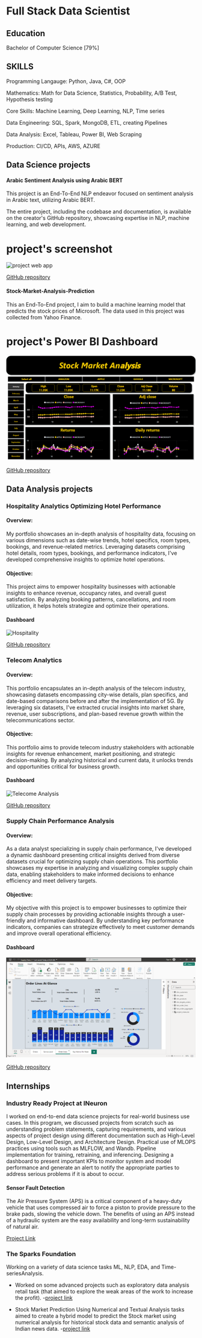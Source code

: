# Full Stack Data Scientist


## Education

Bachelor of Computer Science  [79%]

## SKILLS

Programming Langauge: Python, Java,  C#,  OOP

Mathematics: Math for Data Science, Statistics, Probability, A/B Test, Hypothesis testing 

Core Skills: Machine Learning, Deep Learning, NLP, Time series

Data Engineering: SQL, Spark, MongoDB, ETL, creating  Pipelines 

Data Analysis: Excel, Tableau, Power BI, Web Scraping

Production: CI/CD, APIs, AWS, AZURE 
  
## Data Science projects 

#### Arabic Sentiment Analysis using Arabic BERT

This project is an End-To-End NLP endeavor focused on sentiment analysis in
Arabic text, utilizing Arabic BERT.

The entire project, including the codebase and documentation, is available on the
creator's GitHub repository, showcasing expertise in NLP, machine learning,
and web development.

# project's screenshot
![project web app](https://github.com/AhmedRabie01/Arabic-Sentiment-Analysis-using-Arabic-BERT/blob/main/photo/2023-07-20%20(3).png)

[GitHub repository](https://github.com/AhmedRabie01/Arabic-Sentiment-Analysis-using-Arabic-BERT)


#### Stock-Market-Analysis-Prediction

This an End-To-End project, I aim to build a machine learning model that
predicts the stock prices of Microsoft. The data used in this project was
collected from Yahoo Finance.

# project's Power BI Dashboard 
![project web app](https://github.com/AhmedRabie01/Stock-Market-Analysis-Prediction-/blob/12ef23efef7fc403bb186f8dcfaa8db08efa95e8/photo/2023-10-17%20(2).png)

[GitHub repository](https://github.com/AhmedRabie01/Stock-Market-Analysis-Prediction-)


## Data Analysis projects 

### Hospitality Analytics Optimizing Hotel Performance


#### Overview:

My portfolio showcases an in-depth analysis of hospitality data, focusing on various dimensions such as date-wise trends, hotel specifics, room types, bookings, and revenue-related metrics. Leveraging datasets comprising hotel details, room types, bookings, and performance indicators, I've developed comprehensive insights to optimize hotel operations.



#### Objective:

This project aims to empower hospitality businesses with actionable insights to enhance revenue, occupancy rates, and overall guest satisfaction. By analyzing booking patterns, cancellations, and room utilization, it helps hotels strategize and optimize their operations.


#### Dashboard

![Hospitality](https://github.com/AhmedRabie01/Title-Hospitality-Analytics-Optimizing-Hotel-Performance/blob/main/photo/2023-11-26%20(4).png)

[GitHub repository](https://github.com/AhmedRabie01/Title-Hospitality-Analytics-Optimizing-Hotel-Performance)

### Telecom Analytics


#### Overview:

This portfolio encapsulates an in-depth analysis of the telecom industry, showcasing datasets encompassing city-wise details, plan specifics, and date-based comparisons before and after the implementation of 5G. By leveraging six datasets, I've extracted crucial insights into market share, revenue, user subscriptions, and plan-based revenue growth within the telecommunications sector.


#### Objective:

This portfolio aims to provide telecom industry stakeholders with actionable insights for revenue enhancement, market positioning, and strategic decision-making. By analyzing historical and current data, it unlocks trends and opportunities critical for business growth.

#### Dashboard

![Telecome Analysis](https://github.com/AhmedRabie01/Telecom-Analytics-Unveiling-Insights-for-Revenue-Growth-Market-Share/blob/main/photo/2023-11-26%20(6).png?raw=true)

[GitHub repository](https://github.com/AhmedRabie01/Telecom-Analytics-Unveiling-Insights-for-Revenue-Growth-Market-Share/tree/main)

### Supply Chain Performance Analysis

#### Overview:
As a data analyst specializing in supply chain performance, I've developed a dynamic dashboard presenting critical insights derived from diverse datasets crucial for optimizing supply chain operations. This portfolio showcases my expertise in analyzing and visualizing complex supply chain data, enabling stakeholders to make informed decisions to enhance efficiency and meet delivery targets.

#### Objective:
My objective with this project is to empower businesses to optimize their supply chain processes by providing actionable insights through a user-friendly and informative dashboard. By understanding key performance indicators, companies can strategize effectively to meet customer demands and improve overall operational efficiency.

#### Dashboard

![Order Lines](https://github.com/AhmedRabie01/Supply-Chain-Performance-Analysis/blob/main/Photo/2023-11-26%20(2).png?raw=true)

[GitHub repository](https://github.com/AhmedRabie01/Supply-Chain-Performance-Analysis/tree/main)

## Internships

### Industry Ready Project at INeuron 

 I worked on end-to-end data science projects for real-world business use cases. In this program, we discussed projects from scratch such as understanding problem statements, capturing requirements, and various aspects of project design using different documentation such as High-Level Design, Low-Level Design, and Architecture Design. Practical use of MLOPS practices using tools such as MLFLOW, and Wandb. Pipeline implementation for training, retraining, and inferencing. Designing a dashboard to present important KPIs to monitor system and model performance and generate an alert to notify the appropriate parties to address serious problems if it is about to occur.

#### Sensor Fault Detection
 
The Air Pressure System (APS) is a critical component of a heavy-duty vehicle that uses compressed air to force a piston to provide pressure to the brake pads, slowing the vehicle down. The benefits of using an APS instead of a hydraulic system are the easy availability and long-term sustainability of natural air.

[Project Link](https://github.com/AhmedRabie01/Sensor)

### The Sparks Foundation

Working on a variety of data science tasks ML, NLP, EDA, and Time-seriesAnalysis.
- Worked on some advanced projects such as exploratory data analysis
   retail task (that aimed to explore the weak areas of the work to increase
   the profit).
-[project link](https://github.com/AhmedRabie01/The-Sparks-Foundation---Data-Science-Business-Analytics-Internship/blob/main/Task%203%20Exploratory%20Data%20Analysis%20_%20Retail.ipynb)
  
- Stock Market Prediction Using Numerical and Textual Analysis tasks aimed
  to create a hybrid model to predict the Stock market using numerical
  analysis for historical stock data and semantic analysis of Indian news data.
-[project link](https://github.com/AhmedRabie01/The-Sparks-Foundation---Data-Science-Business-Analytics-Internship/blob/main/Task%207_%20Stock%20Market%20Prediction%20Using%20Numerical%20and%20Textual%20Analysis.ipynb)
  







